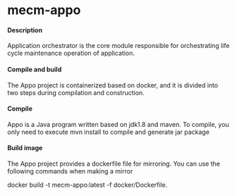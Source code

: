 # mecm-appo

#### Description
Application orchestrator is the core module responsible for orchestrating life cycle maintenance operation of application.

#### Compile and build
The Appo project is containerized based on docker, and it is divided into two steps during compilation and construction.

#### Compile
Appo is a Java program written based on jdk1.8 and maven. To compile, you only need to execute mvn install to compile and generate jar package

#### Build image
The Appo project provides a dockerfile file for mirroring. You can use the following commands when making a mirror

docker build -t mecm-appo:latest -f docker/Dockerfile. 